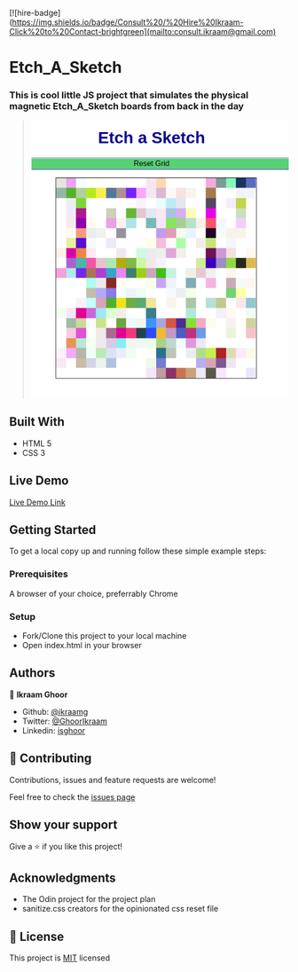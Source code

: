 [![hire-badge](https://img.shields.io/badge/Consult%20/%20Hire%20Ikraam-Click%20to%20Contact-brightgreen](mailto:consult.ikraam@gmail.com)

# Etch_A_Sketch

### This is cool little JS project that simulates the physical magnetic Etch_A_Sketch boards from back in the day

> ![screenshot](etch.png)

## Built With

- HTML 5
- CSS 3

## Live Demo

[Live Demo Link](https://ikraamg.github.io/Etch-A-Sketch/)

## Getting Started

To get a local copy up and running follow these simple example steps:

### Prerequisites

A browser of your choice, preferrably Chrome

### Setup

- Fork/Clone this project to your local machine
- Open index.html in your browser

## Authors

👤 **Ikraam Ghoor**

- Github: [@ikraamg](https://github.com/ikraamg)
- Twitter: [@GhoorIkraam](https://twitter.com/GhoorIkraam)
- Linkedin: [isghoor](https://linkedin.com/isghoor)

## 🤝 Contributing

Contributions, issues and feature requests are welcome!

Feel free to check the [issues page](https://github.com/ikraamg/Etch-A-Sketch/issues)

## Show your support

Give a ⭐️ if you like this project!

## Acknowledgments

- The Odin project for the project plan
- sanitize.css creators for the opinionated css reset file

## 📝 License

This project is [MIT](LICENSE.md) licensed
